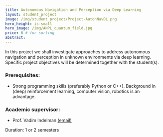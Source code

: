 ```yaml
---
title: Autonomous Navigation and Perception via Deep Learning
layout: student_project
image: /img/student_project/Project-AutonNavDL.png
hero_height: is-small
hero_image: /img/ANPL_quantum_field.jpg 
price: 6 # for sorting 
abstract: 
---
```


In this project we shall investigate approaches to address autonomous navigation and
perception in unknown environments via deep learning. Specific project objectives will be
determined together with the student(s).

### Prerequisites:
- Strong programming skills (preferably Python or C++). Background in (deep) reinforcement learning, computer vision, robotics is an advantage.

### Academic supervisor:
- Prof. Vadim Indelman [(email)](mailto:vadim.indelman@technion.ac.il)

Duration: 1 or 2 semesters
